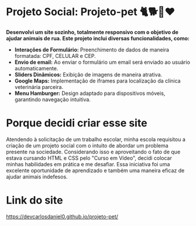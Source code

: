 # Projeto Social: Projeto-pet 🐈🐕🦴❤️

<strong>Desenvolvi um site sozinho, totalmente responsivo com o objetivo de ajudar animais de rua. Este projeto inclui diversas funcionalidades, como:</strong>

<ul>
  <li><strong>Interações de Formulário:</strong> Preenchimento de dados de maneira formatada: CPF, CELULAR e CEP.</li>
  <li><strong>Envio de email:</strong> Ao enviar o formulário um email será enviado ao usuário automaticamente.</li>
  <li><strong>Sliders Dinâmicos:</strong> Exibição de imagens de maneira atrativa.</li>
  <li><strong>Google Maps:</strong> Implementação de iframes para localização da clínica veterinária parceira.</li>
  <li><strong>Menu Hamburger:</strong> Design adaptado para dispositivos móveis, garantindo navegação intuitiva.</li>
</ul>

# Porque decidi criar esse site

Atendendo à solicitação de um trabalho escolar, minha escola requisitou a criação de um projeto social com o intuito de abordar um problema presente na sociedade. Considerando isso e aproveitando o fato de que estava cursando HTML e CSS pelo "Curso em Vídeo", decidi colocar minhas habilidades em prática e me desafiar. Essa iniciativa foi uma excelente oportunidade de aprendizado e também uma maneira eficaz de ajudar animais indefesos.

# Link do site

https://devcarlosdaniel0.github.io/projeto-pet/
